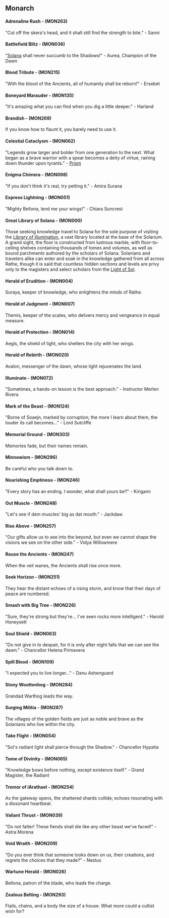 ## Monarch

#### Adrenaline Rush - (MON263)
"Cut off the skera's head, and it shall still find the strength to bite." - Sanni

#### Battlefield Blitz - (MON036)
"[Solana](../world-of-rathe/solana/solana.md) shall never succumb to the Shadows!" - Aurea, Champion of the Dawn

#### Blood Tribute - (MON215)
"With the blood of the Ancients, all of humanity shall be reborn!" - Ersebet

#### Boneyard Marauder - (MON135)
"It's amazing what you can find when you dig a little deeper." - Harland

#### Brandish - (MON269)
If you know how to flaunt it, you barely need to use it.

#### Celestial Cataclysm - (MON062)
"Legends grow larger and bolder from one generation to the next. What began as a brave warrior with a spear becomes a deity of virtue, raining down thunder upon tyrants." - [Prism](../heroes-of-rathe/prism-about.md)

#### Enigma Chimera - (MON098)
"If you don't think it's real, try petting it." - Amira Surana

#### Express Lightning - (MON051)
"Mighty Bellona, lend me your wings!" - Chiara Suncrest

#### Great Library of Solana - (MON000)
Those seeking knowledge travel to Solana for the sole purpose of visiting the [Library of Illumination](../world-of-rathe/solana/a-radiant-city.md#the-library-of-illumination), a vast library located at the base of the Solarium. A grand sight, the floor is constructed from lustrous marble, with floor-to-ceiling shelves containing thousands of tomes and volumes, as well as bound parchments authored by the scholars of Solana. Solanians and travelers alike can enter and soak in the knowledge gathered from all across Rathe, though it is said that countless hidden sections and levels are privy only to the magisters and select scholars from the [Light of Sol](../world-of-rathe/solana/the-order-of-the-light.md#the-light-of-sol).

#### Herald of Erudition - (MON004)
Suraya, keeper of knowledge, who enlightens the minds of Rathe.

#### Herald of Judgment - (MON007)
Themis, keeper of the scales, who delivers mercy and vengeance in equal measure.

#### Herald of Protection - (MON014)
Aegis, the shield of light, who shelters the city with her wings.

#### Herald of Rebirth - (MON020)
Avalon, messenger of the dawn, whose light rejuvenates the land.

#### Illuminate - (MON072)
"Sometimes, a hands-on lesson is the best approach." - Instructor Merlen Rivera

#### Mark of the Beast - (MON124)
"Borne of Soaejn, marked by corruption; the more I learn about them, the louder its call becomes..." - Lord Sutcliffe

#### Memorial Ground - (MON303)
Memories fade, but their names remain.

#### Minnowism - (MON296)
Be careful who you talk down to.

#### Nourishing Emptiness - (MON246)
"Every story has an ending. I wonder, what shall yours be?" - Kirigami

#### Out Muscle - (MON248)
"Let's see if dem muscles' big as dat mouth." - Jackdaw

#### Rise Above - (MON257)
"Our gifts allow us to see into the beyond, but even we cannot shape the visions we see on the other side." - Vidya Willowmere

#### Rouse the Ancients - (MON247)
When the veil wanes, the Ancients shall rise once more.

#### Seek Horizon - (MON251)
They hear the distant echoes of a rising storm, and know that their days of peace are numbered.

#### Smash with Big Tree - (MON226)
"Sure, they're strong but they're... I've seen rocks more intelligent." - Harold Honeysett

#### Soul Shield - (MON063)
"Do not give in to despair, for it is only after night falls that we can see the dawn." - Chancellor Helena Primavera

#### Spill Blood - (MON109)
"I expected you to live longer..." - Danu Ashenguard

#### Stony Woottonhog - (MON284)
Grandad Warthog leads the way.

#### Surging Militia - (MON287)
The villages of the golden fields are just as noble and brave as the Solanians who live within the city.

#### Take Flight - (MON054)
"Sol's radiant light shall pierce through the Shadow." - Chancellor Hypatia

#### Tome of Divinity - (MON065)
"Knowledge bows before nothing, except existence itself." - Grand Magister, the Radiant

#### Tremor of íArathael - (MON254)
As the gateway opens, the shattered shards collide; echoes resonating with a dissonant heartbeat.

#### Valiant Thrust - (MON039)
"Do not falter! These fiends shall die like any other beast we've faced!" - Astra Morena

#### Void Wraith - (MON209)
"Do you ever think that someone looks down on us, their creations, and regrets the choices that they made?" - Nestus

#### Wartune Herald - (MON026)
Bellona, patron of the blade, who leads the charge.

#### Zealous Belting - (MON293)
Flails, chains, and a body the size of a house. What more could a cultist wish for?

